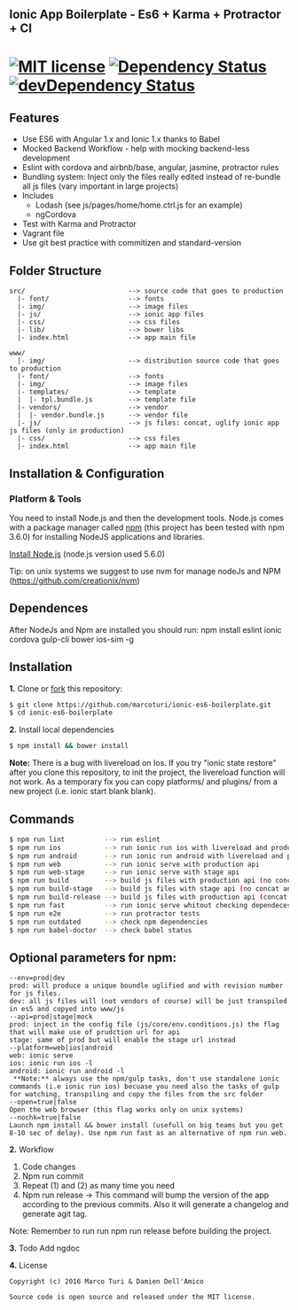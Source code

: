 ## Ionic App Boilerplate - Es6 + Karma + Protractor + CI
[![MIT license](http://img.shields.io/badge/license-MIT-brightgreen.svg)](http://opensource.org/licenses/MIT) [![Dependency Status](https://david-dm.org/marcoturi/ionic-es6-boilerplate.svg)](https://david-dm.org/marcoturi/ionic-es6-boilerplate) [![devDependency Status](https://david-dm.org/marcoturi/ionic-es6-boilerplate/dev-status.svg)](https://david-dm.org/marcoturi/ionic-es6-boilerplate#info=devDependencies)
=====================

## Features
  * Use ES6 with Angular 1.x and Ionic 1.x thanks to Babel
  * Mocked Backend Workflow - help with mocking backend-less development
  * Eslint with cordova and airbnb/base, angular, jasmine, protractor rules
  * Bundling system: Inject only the files really edited instead of re-bundle all js files (vary important in large projects)
  * Includes
    - Lodash (see js/pages/home/home.ctrl.js for an example)
    - ngCordova
  * Test with Karma and Protractor
  * Vagrant file
  * Use git best practice with commitizen and standard-version

## <a name="folder-structure"></a>Folder Structure

    src/                          --> source code that goes to production
      |- font/                    --> fonts
      |- img/                     --> image files
      |- js/                      --> ionic app files
      |- css/                     --> css files
      |- lib/                     --> bower libs
      |- index.html               --> app main file

    www/
      |- img/                     --> distribution source code that goes to production
      |- font/                    --> fonts
      |- img/                     --> image files
      |- templates/               --> template
      |  |- tpl.bundle.js         --> template file
      |- vendors/                 --> vendor
      |  |- vendor.bundle.js      --> vendor file
      |- js/                      --> js files: concat, uglify ionic app js files (only in production)
      |- css/                     --> css files
      |- index.html               --> app main file

## <a name="installation-and-configuration"></a>Installation & Configuration

### <a name="platform-and-tools"></a>Platform & Tools
You need to install Node.js and then the development tools. Node.js comes with a package manager called [npm](http://npmjs.org) (this project has been tested with npm 3.6.0) for installing NodeJS applications and libraries.

[Install Node.js](http://nodejs.org/download/) (node.js version used 5.6.0)

Tip: on unix systems we suggest to use nvm for manage nodeJs and NPM (https://github.com/creationix/nvm)

## Dependences
After NodeJs and Npm are installed you should run:
npm install eslint ionic cordova gulp-cli bower ios-sim -g

## <a name="installation"></a>Installation

**1.** Clone or [fork](https://github.com/marcoturi/ionic-es6-boilerplate.git) this repository:
```bash
$ git clone https://github.com/marcoturi/ionic-es6-boilerplate.git
$ cd ionic-es6-boilerplate
```

**2.** Install local dependencies
```bash
$ npm install && bower install
```
 **Note:** There is a bug with livereload on Ios. If you try "ionic state restore" after you clone this repository, to init the project, the livereload function will not work. As a temporary fix you can copy platforms/ and plugins/ from a new project (i.e. ionic start blank blank).

## Commands
```bash
$ npm run lint          --> run eslint
$ npm run ios           --> run ionic run ios with livereload and production api
$ npm run android       --> run ionic run android with livereload and production api
$ npm run web           --> run ionic serve with production api
$ npm run web-stage     --> run ionic serve with stage api
$ npm run build         --> build js files with production api (no concat and uglify)
$ npm run build-stage   --> build js files with stage api (no concat and uglify)
$ npm run build-release --> build js files with production api (concat and uglify)
$ npm run fast          --> run ionic serve whitout checking dependeces
$ npm run e2e           --> run protractor tests
$ npm run outdated      --> check npm dependencies
$ npm run babel-doctor  --> check babel status

```

## Optional parameters for npm:
```
--env=prod|dev
prod: will produce a unique boundle uglified and with revision number for js files.
dev: all js files will (not vendors of course) will be just transpiled in es5 and copyed into www/js
--api=prod|stage|mock
prod: inject in the config file (js/core/env.conditions.js) the flag that will make use of prudction url for api
stage: same of prod but will enable the stage url instead
--platform=web|ios|android
web: ionic serve
ios: ionic run ios -l
android: ionic run android -l
 **Note:** always use the npm/gulp tasks, don't use standalone ionic commands (i.e ionic run ios) becuase you need also the tasks of gulp for watching, transpiling and copy the files from the src folder
--open=true|false
Open the web browser (this flag works only on unix systems)
--nochk=true|false
Launch npm install && bower install (usefull on big teams but you get 8-10 sec of delay). Use npm run fast as an alternative of npm run web.
```

**2.** Workflow

1) Code changes
2) Npm run commit
3) Repeat (1) and (2) as many time you need
4) Npm run release -> This command will bump the version of the app according to the previous commits. Also it will generate a changelog and generate agit tag.

Note: Remember to run run npm run release before building the project.

**3.** Todo
Add ngdoc

**4.** License

    Copyright (c) 2016 Marco Turi & Damien Dell'Amico

    Source code is open source and released under the MIT license.

